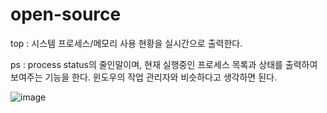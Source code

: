 # open-source

top : 시스템 프로세스/메모리 사용 현황을 실시간으로 출력한다.

ps : process status의 줄인말이며, 현재 실행중인 프로세스 목록과 상태를 출력하여 보여주는 기능을 한다.
윈도우의 작업 관리자와 비슷하다고 생각하면 된다.

![image](https://terms.naver.com/imageDetail.naver?docId=4125682&imageUrl=https%3A%2F%2Fdbscthumb-phinf.pstatic.net%2F4938_000_1%2F20170710154910976_RX87MMBQ3.jpg%2Fka38_149_i2.jpg%3Ftype%3Dm4500_4500_fst_n%26wm%3DY&cid=59321&categoryId=59321)

